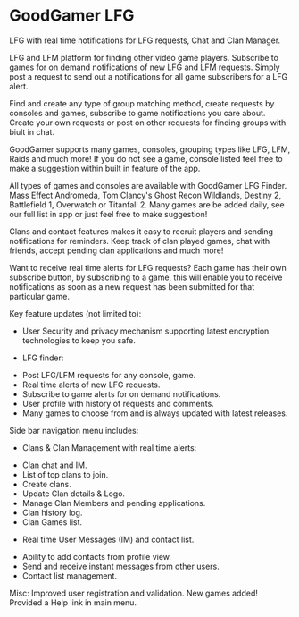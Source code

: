 # GoodGamer LFG

LFG with real time notifications for LFG requests, Chat and Clan Manager.

LFG and LFM platform for finding other video game players. Subscribe to games for on demand notifications of new LFG and LFM requests. Simply post a request to send out a notifications for all game subscribers for a LFG alert.

Find and create any type of group matching method, create requests by consoles and games, subscribe to game notifications you care about.  Create your own requests or post on other requests for finding groups with biult in chat.

GoodGamer supports many games, consoles, grouping types like LFG, LFM, Raids and much more!  If you do not see a game, console listed feel free to make a suggestion within built in feature of the app.

All types of games and consoles are available with GoodGamer LFG Finder. Mass Effect Andromeda, Tom Clancy's Ghost Recon Wildlands, Destiny 2, Battlefield 1, Overwatch or Titanfall 2.  Many games are be added daily, see our full list in app or just feel free to make suggestion!

Clans and contact features makes it easy to recruit players and sending notifications for reminders.  Keep track of clan played games, chat with friends, accept pending clan applications and much more!

Want to receive real time alerts for LFG requests? Each game has their own subscribe button, by subscribing to a game, this will enable you to receive notifications as soon as a new request has been submitted for that particular game.

Key feature updates (not limited to):
+ User Security and privacy mechanism supporting latest encryption technologies to keep you safe.

+ LFG finder:
 - Post LFG/LFM requests for any console, game.
 - Real time alerts of new LFG requests.
 - Subscribe to game alerts for on demand notifications.
 - User profile with history of requests and comments.
 - Many games to choose from and is always updated with latest releases.

Side bar navigation menu includes:
+ Clans & Clan Management with real time alerts:
 - Clan chat and IM.
 - List of top clans to join.
 - Create clans.
 - Update Clan details & Logo.
 - Manage Clan Members and pending applications.
 - Clan history log.
 - Clan Games list.

+ Real time User Messages (IM) and contact list.
 - Ability to add contacts from profile view.
 - Send and receive instant messages from other users.
 - Contact list management.

Misc:
Improved user registration and validation.
New games added!
Provided a Help link in main menu.
